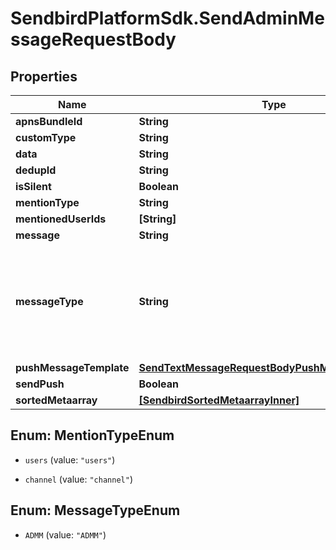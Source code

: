 # SendbirdPlatformSdk.SendAdminMessageRequestBody

## Properties

Name | Type | Description | Notes
------------ | ------------- | ------------- | -------------
**apnsBundleId** | **String** |  | [optional] 
**customType** | **String** |  | [optional] 
**data** | **String** |  | [optional] 
**dedupId** | **String** |  | [optional] 
**isSilent** | **Boolean** |  | [optional] 
**mentionType** | **String** |  | [optional] 
**mentionedUserIds** | **[String]** |  | [optional] 
**message** | **String** |  | 
**messageType** | **String** | Specifies the type of the message. The value of ADMM represents an admin message. | 
**pushMessageTemplate** | [**SendTextMessageRequestBodyPushMessageTemplate**](SendTextMessageRequestBodyPushMessageTemplate.md) |  | [optional] 
**sendPush** | **Boolean** |  | [optional] 
**sortedMetaarray** | [**[SendbirdSortedMetaarrayInner]**](SendbirdSortedMetaarrayInner.md) |  | [optional] 



## Enum: MentionTypeEnum


* `users` (value: `"users"`)

* `channel` (value: `"channel"`)





## Enum: MessageTypeEnum


* `ADMM` (value: `"ADMM"`)




